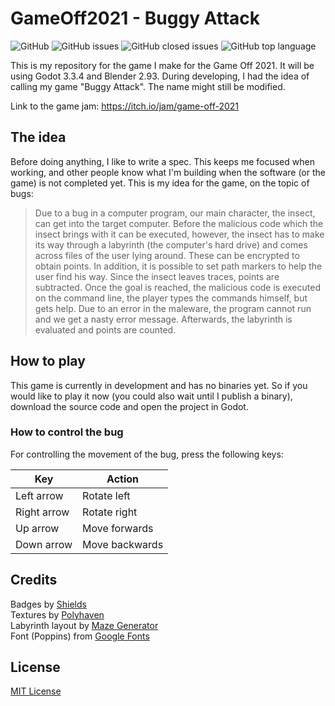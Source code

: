 # GameOff2021 - Buggy Attack

![GitHub](https://img.shields.io/github/license/guemax/GameOff2021)
![GitHub issues](https://img.shields.io/github/issues/guemax/GameOff2021)
![GitHub closed issues](https://img.shields.io/github/issues-closed/guemax/GameOff2021)
![GitHub top language](https://img.shields.io/github/languages/top/guemax/GameOff2021)

This is my repository for the game I make for the Game Off 2021. It will be using Godot 3.3.4 and Blender 2.93. During developing, I had the idea of calling my game "Buggy Attack". The name might still be modified.

Link to the game jam: https://itch.io/jam/game-off-2021

## The idea

Before doing anything, I like to write a spec. This keeps me focused when working,
and other people know what I'm building when the software (or the game) is not completed yet.
This is my idea for the game, on the topic of bugs:

> Due to a bug in a computer program, our main character, the insect, can get into the target computer. Before the malicious code which the insect brings with it can be executed, however, the insect has to make its way through a labyrinth (the computer's hard drive) and comes across files of the user lying around. These can be encrypted to obtain points. In addition, it is possible to set path markers to help the user find his way. Since the insect leaves traces, points are subtracted.
> Once the goal is reached, the malicious code is executed on the command line, the player types the commands himself, but gets help. Due to an error in the maleware, the program cannot run and we get a nasty error message. Afterwards, the labyrinth is evaluated and points are counted.

## How to play

This game is currently in development and has no binaries yet. So if you would like to play it now (you could also wait until I publish a binary), download the source code and open the project in Godot.

### How to control the bug

For controlling the movement of the bug, press the following keys:

| Key         | Action         |
| ----------- | -------------- |
| Left arrow  | Rotate left    |
| Right arrow | Rotate right   |
| Up arrow    | Move forwards  |
| Down arrow  | Move backwards |

## Credits

Badges by [Shields](https://shields.io)  
Textures by [Polyhaven](https://polyhaven.com/textures)  
Labyrinth layout by [Maze Generator](https://www.mazegenerator.net/)  
Font (Poppins) from [Google Fonts](https://fonts.google.com/specimen/Poppins?query=Poppins#about)

## License

[MIT License](./LICENSE)
